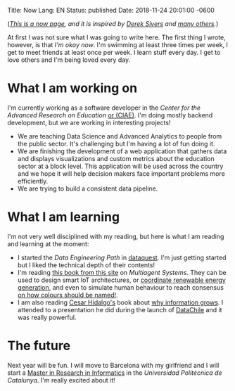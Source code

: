 Title: Now
Lang: EN
Status: published
Date: 2018-11-24 20:01:00 -0600
<!-- Modified: 2018-11-05 19:15:00 -0600 -->


(_[This is a now page](https://nownownow.com/about), and it is inspired by [Derek Sivers](https://sivers.org/now3) and [many others](https://nownownow.com/)._)
 

At first I was not sure what I was going to write here. The first thing I wrote, 
however, is that _I'm okay now_. I'm swimming at least three times per week, I get 
to meet friends at least once per week. I learn stuff every day. I get to love 
others and I'm being loved every day.

# What I am working on

I'm currently working as a software developer in the _Center for the Advanced Research on Education_ [or (CIAE)](http://ciae.uchile.cl/). I'm doing mostly backend development, but we are working in interesting projects! 

- We are teaching Data Science and Advanced Analytics to people from the public 
  sector. It's challenging but I'm having a lot of fun doing it.
- We are finishing the development of a web application that gathers data and 
  displays visualizations and custom metrics about the education sector at a block level. This application will be used across the country and we hope it will help decision makers face important problems more efficiently.
- We are trying to build a consistent data pipeline.

# What I am learning

I'm not very well disciplined with my reading, but here is what I am reading and 
learning at the moment:

- I started the _Data Engineering Path_ in [dataquest](http://dataquest.io/). I'm 
  just getting started but I liked the technical depth of their contents!
- I'm reading [this book from this site](http://www.masfoundations.org/) on 
  _Multiagent Systems_. They can be used to design smart IoT architectures, or [coordinate renewable energy generation](http://flexiblepower.github.io/Publications-overview/), and even to simulate human behaviour to reach consensus [on how colours should be named!](http://www.pnas.org/content/109/18/6819.full).
- I am also reading [Cesar Hidalgo's](https://chidalgo.com/) book about
  [why information grows](https://www.basicbooks.com/titles/cesar-hidalgo/why-information-grows/9780465048991/). 
  I attended to a presentation he did during the launch of [DataChile](https://es.datachile.io/) and it was really powerful.

# The future

Next year will be fun. I will move to Barcelona with my girlfriend and I will start a [Master in Research in Informatics](https://www.fib.upc.edu/en/studies/masters/master-innovation-and-research-informatics/) in the _Universidad Politécnica de Catalunya_. I'm really excited about it!







